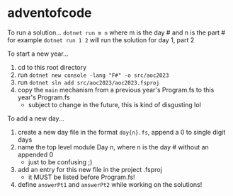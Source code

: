 # adventofcode

To run a solution...
`dotnet run m n` where m is the day # and n is the part #
for example `dotnet run 1 2` will run the solution for day 1, part 2

To start a new year...

1. cd to this root directory
2. run `dotnet new console -lang "F#" -o src/aoc2023`
3. run `dotnet sln add src/aoc2023/aoc2023.fsproj`
4. copy the `main` mechanism from a previous year's Program.fs to this year's Program.fs
    - subject to change in the future, this is kind of disgusting lol

To add a new day...
1. create a new day file in the format `day{n}.fs`, append a 0 to single digit days
2. name the top level module Day n, where n is the day # without an appended 0
    - just to be confusing ;) 
3. add an entry for this new file in the project .fsproj
    - it MUST be listed before Program.fs!
3. define `answerPt1` and `answerPt2` while working on the solutions!
